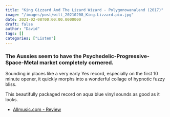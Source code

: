 ```yaml
---
title: "King Gizzard And The Lizard Wizard - Polygonowanaland (2017)"
image: "/images/post/wilt_20210208_King.Lizzard.pix.jpg"
date: 2021-02-08T00:00:00.0000000
draft: false
author: "David"
tags: []
categories: ["Listen"]
---
```

### The Aussies seem to have the Psychedelic-Progressive-Space-Metal market completely cornered.

 Sounding in places like a very early Yes record, especially on the first 10 minute opener, it quickly morphs into a wonderful collage of hypnotic fuzzy bliss.

 This beautifully packaged record on aqua blue vinyl sounds as good as it looks.

-  [Allmusic.com - Review](https://www.allmusic.com/album/polygondwanaland-mw0003128823)